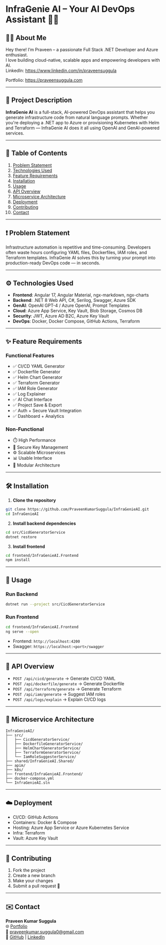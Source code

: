 # InfraGenie AI – Your AI DevOps Assistant 🤖🚀

## 👨‍💻 About Me

Hey there! I’m Praveen – a passionate Full Stack .NET Developer and Azure enthusiast.  
I love building cloud-native, scalable apps and empowering developers with AI.  
LinkedIn: https://www.linkedin.com/in/praveensuggula

Portfolio: https://praveensuggula.com

---

## 📘 Project Description

**InfraGenie AI** is a full-stack, AI-powered DevOps assistant that helps you generate infrastructure code from natural language prompts. Whether you're deploying a .NET app to Azure or provisioning Kubernetes with Helm and Terraform — InfraGenie AI does it all using OpenAI and GenAI-powered services.

---

## 📌 Table of Contents

1. [Problem Statement](#problem-statement)  
2. [Technologies Used](#technologies-used)  
3. [Feature Requirements](#feature-requirements)  
4. [Installation](#installation)  
5. [Usage](#usage)  
6. [API Overview](#api-overview)  
7. [Microservice Architecture](#microservice-architecture)  
8. [Deployment](#deployment)  
9. [Contributing](#contributing)  
10. [Contact](#contact)

---

## ❗ Problem Statement

Infrastructure automation is repetitive and time-consuming. Developers often waste hours configuring YAML files, Dockerfiles, IAM roles, and Terraform templates. InfraGenie AI solves this by turning your prompt into production-ready DevOps code — in seconds.

---

## ⚙️ Technologies Used

- **Frontend**: Angular 17, Angular Material, ngx-markdown, ngx-charts  
- **Backend**: .NET 8 Web API, C#, Serilog, Swagger, Azure SDK  
- **GenAI**: OpenAI GPT-4 / Azure OpenAI, Prompt Templates  
- **Cloud**: Azure App Service, Key Vault, Blob Storage, Cosmos DB  
- **Security**: JWT, Azure AD B2C, Azure Key Vault  
- **DevOps**: Docker, Docker Compose, GitHub Actions, Terraform

---

## ✨ Feature Requirements

### Functional Features
- ✅ CI/CD YAML Generator
- ✅ Dockerfile Generator
- ✅ Helm Chart Generator
- ✅ Terraform Generator
- ✅ IAM Role Generator
- ✅ Log Explainer
- ✅ AI Chat Interface
- ✅ Project Save & Export
- ✅ Auth + Secure Vault Integration
- ✅ Dashboard + Analytics

### Non-Functional
- ⏱️ High Performance
- 🔐 Secure Key Management
- ⚙️ Scalable Microservices
- 📊 Usable Interface
- 🧩 Modular Architecture

---

## 🛠 Installation

1. **Clone the repository**
```bash
git clone https://github.com/PraveenKumarSuggula/InfraGenieAI.git
cd InfraGenieAI
```

2. **Install backend dependencies**
```bash
cd src/CicdGeneratorService
dotnet restore
```

3. **Install frontend**
```bash
cd frontend/InfraGenieAI.Frontend
npm install
```

---

## 🚀 Usage

### Run Backend
```bash
dotnet run --project src/CicdGeneratorService
```

### Run Frontend
```bash
cd frontend/InfraGenieAI.Frontend
ng serve --open
```

- Frontend: `http://localhost:4200`  
- Swagger: `https://localhost:<port>/swagger`

---

## 🔌 API Overview

- `POST /api/cicd/generate` → Generate CI/CD YAML
- `POST /api/dockerfile/generate` → Generate Dockerfile
- `POST /api/terraform/generate` → Generate Terraform
- `POST /api/iam/generate` → Suggest IAM roles
- `POST /api/logs/explain` → Explain CI/CD logs

---

## 🧱 Microservice Architecture

```
InfraGenieAI/
├── src/
│   ├── CicdGeneratorService/
│   ├── DockerfileGeneratorService/
│   ├── HelmChartGeneratorService/
│   ├── TerraformGeneratorService/
│   └── IamRoleSuggesterService/
├── shared/InfraGenieAI.Shared/
├── apim/
├── k8s/
├── frontend/InfraGenieAI.Frontend/
├── docker-compose.yml
└── InfraGenieAI.sln
```

---

## ☁️ Deployment

- CI/CD: GitHub Actions
- Containers: Docker & Compose
- Hosting: Azure App Service or Azure Kubernetes Service
- Infra: Terraform
- Vault: Azure Key Vault

---

## 🤝 Contributing

1. Fork the project  
2. Create a new branch  
3. Make your changes  
4. Submit a pull request 🚀

---

## ✉️ Contact

**Praveen Kumar Suggula**  
🌐 [Portfolio](https://praveensuggula.com)  
📧 [praveenkumar.suggula0@gmail.com](mailto:praveenkumar.suggula0@gmail.com)  
🔗 [GitHub](https://github.com/PraveenKumarSuggula) | [LinkedIn](https://www.linkedin.com/in/praveensuggula)
